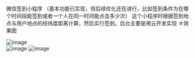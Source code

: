 微信签到小程序
（基本功能已实现，但后续优化还在进行，比如签到条件为在哪个时间段能签到或者一个人在同一时间能点击多少次）
这个小程序时根据签到地点与用户地点的经纬度距离计算，然后实行签到。后台主要是用云开发实现
＃效果图

![image](https://github.com/Kinghonga/images/blob/master/1.png )  
![image](https://github.com/Kinghonga/images/blob/master/2.png )
![image](https://github.com/Kinghonga/images/blob/master/4.png ) 
